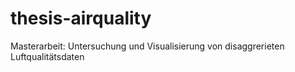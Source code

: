 # thesis-airquality
 Masterarbeit: Untersuchung und Visualisierung von disaggrerieten Luftqualitätsdaten
